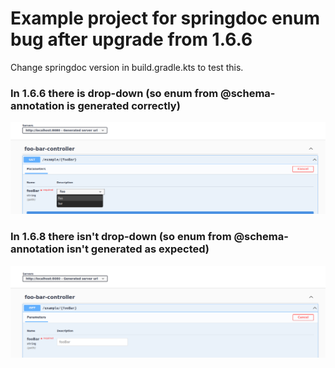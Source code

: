 # Example project for springdoc enum bug after upgrade from 1.6.6

Change springdoc version in build.gradle.kts to test this.

### In 1.6.6 there is drop-down (so enum from @schema-annotation is generated correctly)

![img_166.png](img_166.png)

### In 1.6.8 there isn't drop-down (so enum from @schema-annotation isn't generated as expected)

![img_168.png](img_168.png)
